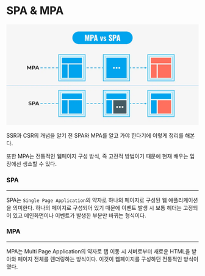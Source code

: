 # SPA & MPA

![이미지](/이미지/MPA%20&%20SPA.png)

SSR과 CSR의 개념을 알기 전 SPA와 MPA를 알고 가야 한다기에 이렇게 정리를 해본다.

또한 MPA는 전통적인 웹페이지 구성 방식, 즉 고전적 방법이기 때문에 현재 배우는 입장에선 생소할 수 있다.

### SPA
<hr>

SPA는 `Single Page Application`의 약자로 하나의 페이지로 구성된 웹 애플리케이션을 의미한다.
하나의 페이지로 구성되어 있기 때문에 이벤트 발생 시 보통 헤더는 고정되어 있고 메인화면이나 이벤트가 발생한 부분만 바뀌는 형식이다.

### MPA
<hr>

MPA는 Multi Page Application의 약자로 탭 이동 시 서버로부터 새로운 HTML을 받아와 페이지 전체를 렌더링하는 방식이다.
이것이 웹페이지를 구성하던 전통적인 방식이였다.